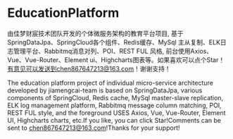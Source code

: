 # EducationPlatform
由佳梦财宸技术团队开发的个体微服务架构的教育平台项目, 基于SpringDataJpa、SpringCloud各个组件、Redis缓存、MySql 主从复制、ELK日志管理平台、Rabbitmq消息对列、POI、REST FUL 风格, 前台使用Axios、Vue、Vue-Router、Element ui、Highcharts图表等。如果喜欢可以点个Star！有意见可以发送到chen867647213@163.com！谢谢支持！  

The education platform project of individual micro-service architecture developed by jiamengcai-team is based on SpringDataJpa, various components of SpringCloud, Redis cache, MySql master-slave replication, ELK log management platform, Rabbitmq message column matching, POI, REST FUL style, and the foreground USES Axios, Vue, Vue-Router, Element UI, Highcharts charts, etc.If you like, you can click Star!Comments can be sent to chen867647213@163.com!Thanks for your support!
